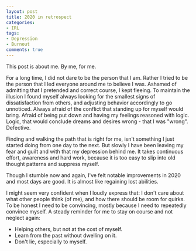 ```yaml
---
layout: post
title: 2020 in retrospect
categories:
- IRL
tags:
- Depression
- Burnout
comments: true
---
```


This post is about me. By me, for me.

For a long time, I did not dare to be the person that I am. Rather I tried to be
the person that I led everyone around me to believe I was. Ashamed of admitting
that I pretended and correct course, I kept fleeing. To maintain the illusion I
found myself always looking for the smallest signs of dissatisfaction from
others, and adjusting behavior accordingly to go unnoticed. Always afraid of the
conflict that standing up for myself would bring. Afraid of being put down and
having my feelings reasoned with logic. Logic, that would conclude dreams and
desires wrong - that I was "wrong". Defective.

Finding and walking the path that is right for me, isn't something I just
started doing from one day to the next. But slowly I have been leaving my fear
and guilt and with that my depression behind me. It takes continuous effort,
awareness and hard work, because it is too easy to slip into old thought
patterns and suppress myself.

Though I stumble now and again, I've felt notable improvements in 2020 and most
days are good. It is almost like regaining lost abilities.

I might seem very confident when I loudly express that: I don't care about what
other people think (of me), and how there should be room for quirks. To be
honest I need to be convincing, mostly because I need to repeatedly convince myself.
A steady reminder for me to stay on course and not neglect again:

- Helping others, but not at the cost of myself.
- Learn from the past without dwelling on it.
- Don't lie, especially to myself.
